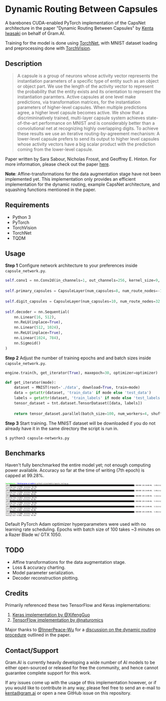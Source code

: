 # Dynamic Routing Between Capsules

A barebones CUDA-enabled PyTorch implementation of the CapsNet architecture in the paper "Dynamic Routing Between Capsules" by [Kenta Iwasaki](https://github.com/iwasaki-kenta) on behalf of Gram.AI.

Training for the model is done using [TorchNet](https://github.com/pytorch/tnt), with MNIST dataset loading and preprocessing done with [TorchVision](https://github.com/pytorch/vision).

## Description

> A capsule is a group of neurons whose activity vector represents the instantiation parameters of a specific type of entity such as an object or object part. We use the length of the activity vector to represent the probability that the entity exists and its orientation to represent the instantiation paramters. Active capsules at one level make predictions, via transformation matrices, for the instantiation parameters of higher-level capsules. When multiple predictions agree, a higher level capsule becomes active. We show that a discrimininatively trained, multi-layer capsule system achieves state-of-the-art performance on MNIST and is considerably better than a convolutional net at recognizing highly overlapping digits. To achieve these results we use an iterative routing-by-agreement mechanism: A lower-level capsule prefers to send its output to higher level capsules whose activity vectors have a big scalar product with the prediction coming from the lower-level capsule.

Paper written by Sara Sabour, Nicholas Frosst, and Geoffrey E. Hinton. For more information, please check out the paper [here](https://arxiv.org/abs/1710.09829).

__Note__: Affine-transformations for the data augmentation stage have not been implemented yet. This implementation only provides an efficient implementation for the dynamic routing, example CapsNet architecture, and squashing functions mentioned in the paper.

## Requirements

* Python 3
* PyTorch
* TorchVision
* TorchNet
* TQDM

## Usage

**Step 1** Configure network architecture to your preferences inside `capsule_network.py`.

```python
self.conv1 = nn.Conv2d(in_channels=1, out_channels=256, kernel_size=9, stride=1)

self.primary_capsules = CapsuleLayer(num_capsules=8, num_route_nodes=-1, in_channels=256, out_channels=32, kernel_size=9, stride=2)

self.digit_capsules = CapsuleLayer(num_capsules=10, num_route_nodes=32 * 6 * 6, in_channels=8, out_channels=16)

self.decoder = nn.Sequential(
	nn.Linear(16, 512),
	nn.ReLU(inplace=True),
	nn.Linear(512, 1024),
	nn.ReLU(inplace=True),
	nn.Linear(1024, 784),
	nn.Sigmoid()
)
```

**Step 2** Adjust the number of training epochs and and batch sizes inside `capsule_network.py`.

```python
engine.train(h, get_iterator(True), maxepoch=30, optimizer=optimizer)
```

```python
def get_iterator(mode):
	dataset = MNIST(root='./data', download=True, train=mode)
	data = getattr(dataset, 'train_data' if mode else 'test_data')
	labels = getattr(dataset, 'train_labels' if mode else 'test_labels')
	tensor_dataset = tnt.dataset.TensorDataset([data, labels])

	return tensor_dataset.parallel(batch_size=100, num_workers=4, shuffle=mode)
```

**Step 3** Start training. The MNIST dataset will be downloaded if you do not already have it in the same directory the script is run in.

```console
$ python3 capsule-networks.py
```

## Benchmarks

Haven't fully benchmarked the entire model yet; not enough computing power available. Accuracy so far at the time of writing (7th epoch) is capped at 99.28%.

![Training progress.](media/Progress.png)

Default PyTorch Adam optimizer hyperparameters were used with no learning rate scheduling. Epochs with batch size of 100 takes ~3 minutes on a Razer Blade w/ GTX 1050. 

## TODO

* Affine transformations for the data augmentation stage.
* Loss & accuracy charting.
* Model parameter serialization.
* Decoder reconstruction plotting.

## Credits

Primarily referenced these two TensorFlow and Keras implementations:
1. [Keras implementation by @XifengGuo](https://github.com/XifengGuo/CapsNet-Keras)
2. [TensorFlow implementation by @naturomics](https://github.com/naturomics/CapsNet-Tensorflow)

Major thanks to [@InnerPeace-Wu](https://github.com/InnerPeace-Wu) for a [discussion on the dynamic routing procedure](https://github.com/XifengGuo/CapsNet-Keras/issues/1) outlined in the paper.

## Contact/Support

Gram.AI is currently heavily developing a wide number of AI models to be either open-sourced or released for free the community, and hence cannot guarantee complete support for this work.

If any issues come up with the usage of this implementation however, or if you would like to contribute in any way, please feel free to send an e-mail to [kenta@gram.ai](kenta@gram.ai) or open a new GitHub issue on this repository.